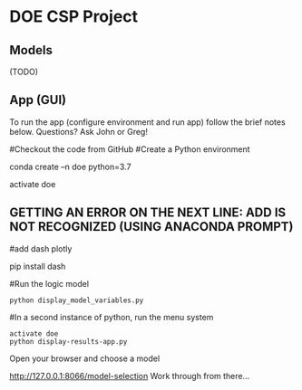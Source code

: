 # DOE CSP Project

## Models

(TODO)

## App (GUI)

To run the app (configure environment and run app) follow the brief notes below. Questions? Ask John or Greg!

#Checkout the code from GitHub
#Create a Python environment

conda create –n doe python=3.7

activate doe

## GETTING AN ERROR ON THE NEXT LINE: ADD IS NOT RECOGNIZED (USING ANACONDA PROMPT)
#add dash plotly 


pip install dash

#Run the logic model

	python display_model_variables.py
#In a second instance of python, run the menu system

	activate doe
	python display-results-app.py

Open your browser and choose a model

http://127.0.0.1:8066/model-selection
Work through from there…
